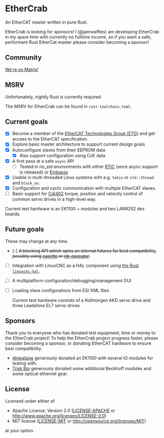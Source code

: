 # EtherCrab

An EtherCAT master written in pure Rust.

EtherCrab is looking for sponsors! I (@jamwaffles) am developing EtherCrab in my spare time with
currently no fulltime income, so if you want a safe, performant Rust EtherCat master please consider
becoming a sponsor!

## Community

[We're on Matrix!](https://matrix.to/#/#ethercrab:matrix.org)

## MSRV

Unfortunately, nightly Rust is currently required.

The MSRV for EtherCrab can be found in `rust-toolchain.toml`.

## Current goals

- [x] Become a member of the
      [EtherCAT Technologies Group (ETG)](https://www.ethercat.org/default.htm) and get access to
      the EtherCAT specification.
- [x] Explore basic master architecture to support current design goals
- [x] Autoconfigure slaves from their EEPROM data
  - [x] Also support configuration using CoE data
- [x] A first pass at a safe `async` API
  - [ ] Tested in no_std environments with either [RTIC](https://rtic.rs) (once async support is
        released) or [Embassy](https://embassy.dev/)
- [x] Usable in multi-threaded Linux systems with e.g. `tokio` or `std::thread` and `block_on`.
- [x] Configuration and cyclic communication with multiple EtherCAT slaves.
- [ ] Basic support for [CiA402](https://www.can-cia.org/can-knowledge/canopen/cia402/) torque,
      position and velocity control of common servo drives in a high-level way.

Current test hardware is an EK1100 + modules and two LAN9252 dev boards.

## Future goals

These may change at any time.

- [-] ~~A blocking API which spins on internal futures for best compatibility, possibly using
  [casette](https://lib.rs/crates/cassette) or [nb-executor](https://lib.rs/crates/nb-executor).~~
- [ ] Integration with LinuxCNC as a HAL component using
      [the Rust `linuxcnc-hal`](https://github.com/jamwaffles/linuxcnc-hal-rs).
- [ ] A multiplatform configuration/debugging/management GUI
- [ ] Loading slave configurations from ESI XML files

  Current test hardware consists of a Kollmorgen AKD servo drive and three Leadshine EL7 servo
  drives

## Sponsors

Thank you to everyone who has donated test equipment, time or money to the EtherCrab project! To
help the EtherCrab project progress faster, please consider becoming a sponsor, or donating EtherCAT
hardware to ensure best compatibility.

- [@nealsjoe](https://twitter.com/nealsjoe) generously donated an EK1100 with several IO modules for
  testing with.
- [Trisk Bio](https://triskbio.com/) generously donated some additional Beckhoff modules and some
  optical ethernet gear.

## License

Licensed under either of

- Apache License, Version 2.0 ([LICENSE-APACHE](LICENSE-APACHE) or
  http://www.apache.org/licenses/LICENSE-2.0)
- MIT license ([LICENSE-MIT](LICENSE-MIT) or http://opensource.org/licenses/MIT)

at your option.
